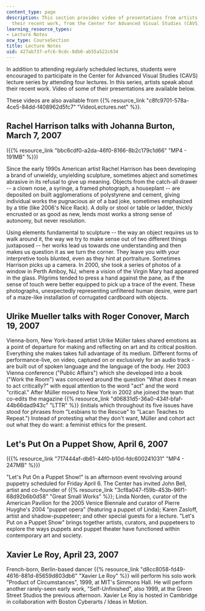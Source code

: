 ```yaml
---
content_type: page
description: This section provides video of presentations from artists speaking about
  their recent work, from the Center for Advanced Visual Studies (CAVS) lecture series.
learning_resource_types:
- Lecture Notes
ocw_type: CourseSection
title: Lecture Notes
uid: 427ab737-efc6-9cdc-8db0-ab55a522c634
---
```


In addition to attending regularly scheduled lectures, students were encouraged to participate in the Center for Advanced Visual Studies (CAVS) lecture series by attending four lectures. In this series, artists speak about their recent work. Video of some of their presentations are available below.

These videos are also available from {{% resource_link "c8fc9701-578a-4ce5-84dd-f408962d5fc7" "VideoLectures.net" %}}.

Rachel Harrison talks with Johanna Burton, March 7, 2007
--------------------------------------------------------

({{% resource_link "bbc6cdf0-a2da-46f0-8166-8b2c179c1d66" "MP4 - 191MB" %}})

Since the early 1990s American artist Rachel Harrison has been developing a brand of unwieldy, unyielding sculpture, sometimes abject and sometimes abrasive in its refusal to give up meaning. Objects from the catch-all drawer -- a clown nose, a syringe, a framed photograph, a houseplant -- are deposited on built agglomerations of polystyrene and cement, giving individual works the pugnacious air of a bad joke, sometimes emphasized by a title (like 2006's Nice Rack). A dolly or stool or table or ladder, thickly encrusted or as good as new, lends most works a strong sense of autonomy, but never resolution.

Using elements fundamental to sculpture -- the way an object requires us to walk around it, the way we try to make sense out of two different things juxtaposed -- her works lead us towards one understanding and then makes us question it as we turn the corner. They leave you with your interpretive tools blunted, even as they hint at portraiture. Sometimes Harrison picks up a camera. In 2000, she took a series of photos of a window in Perth Amboy, NJ, where a vision of the Virgin Mary had appeared in the glass. Pilgrims tended to press a hand against the pane, as if the sense of touch were better equipped to pick up a trace of the event. These photographs, unexpectedly representing unfiltered human desire, were part of a maze-like installation of corrugated cardboard with objects.

Ulrike Mueller talks with Roger Conover, March 19, 2007
-------------------------------------------------------

Vienna-born, New York-based artist Ulrike Müller takes shared emotions as a point of departure for making and reflecting on art and its critical position. Everything she makes takes full advantage of its medium. Different forms of performance-live, on video, captured on or exclusively for an audio track - are built out of spoken language and the language of the body. Her 2003 Vienna conference ("Public Affairs") which she developed into a book ("Work the Room") was conceived around the question "What does it mean to act critically?" with equal attention to the word "act" and the word "critical." After Müller moved to New York in 2002 she joined the team that co-edits the magazine {{% resource_link "d06831d5-36a0-434f-bfaf-44b66dad943c" "LTTR" %}} (initials which throughout its five issues have stood for phrases from "Lesbians to the Rescue" to "Lacan Teaches to Repeat.") Instead of protesting what they don't want, Müller and cohort act out what they do want: a feminist ethics for the present.

Let's Put On a Puppet Show, April 6, 2007
-----------------------------------------

({{% resource_link "717444af-db61-44f0-b10d-fdc600241031" "MP4 - 247MB" %}})

"Let's Put On a Puppet Show!" is an afternoon event revolving around puppetry scheduled for Friday April 6. The Center has invited John Bell, artist and co-founder of {{% resource_link "3cf8a047-f59b-453b-96f1-68d92b6b0d58" "Great Small Works" %}}; Linda Norden, curator of the American Pavilion for the 2005 Venice Biennale and curator of Pierre Huyghe's 2004 "puppet opera" (featuring a puppet of Linda); Karen Zasloff, artist and shadow-puppeteer; and other special guests for a lecture. "Let's Put on a Puppet Show" brings together artists, curators, and puppeteers to explore the ways puppets and puppet theater have functioned within contemporary art and society.

Xavier Le Roy, April 23, 2007
-----------------------------

French-born, Berlin-based dancer {{% resource_link "d8cc8058-fd49-4616-881d-85659d803db6" "Xavier Le Roy" %}} will perform his solo work "Product of Circumstances", 1999, at MIT's Simmons Hall. He will perform another rarely-seen early work, "Self-Unfinished", also 1999, at the Green Street Studios the previous afternoon. Xavier Le Roy is hosted in Cambridge in collaboration with Boston Cyberarts / Ideas in Motion.